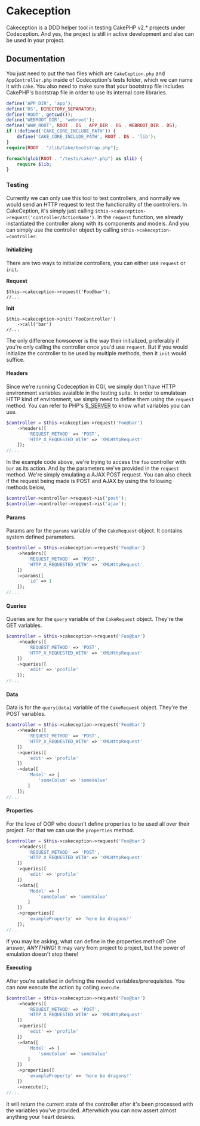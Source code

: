 # Cakeception
Cakeception is a DDD helper tool in testing CakePHP v2.* projects under Codeception. And yes, the project is still in active development and also can be used in your project.

## Documentation
You just need to put the two files which are `CakeCeption.php` and `AppController.php` inside of Codeception's tests folder, which we can name it with `cake`. You also need to make sure that your bootstrap file includes CakePHP's bootstrap file in order to use its internal core libraries.

```php
define('APP_DIR', 'app');
define('DS', DIRECTORY_SEPARATOR);
define('ROOT', getcwd());
define('WEBROOT_DIR', 'webroot');
define('WWW_ROOT', ROOT . DS . APP_DIR . DS . WEBROOT_DIR . DS);
if (!defined('CAKE_CORE_INCLUDE_PATH')) {
    define('CAKE_CORE_INCLUDE_PATH', ROOT . DS . 'lib');
}
require(ROOT . "/lib/Cake/bootstrap.php");

foreach(glob(ROOT . "/tests/cake/*.php") as $lib) {
    require $lib;
}
```

### Testing
Currently we can only use this tool to test controllers, and normally we would send an HTTP request to test the functionality of the controllers. In CakeCeption, it's simply just calling `$this->cakeception->request('controller/ActionName')`. In the `request` function, we already instantiated the controller along with its components and models. And you can simply use the controller object by calling `$this->cakeception->controller`.

#### Initializing
There are two ways to initialize controllers, you can either use `request` or `init`.

**Request**
```
$this->cakeception->request('Foo@bar');
//...
```

**Init**
```
$this->cakeception->init('FooController')
    ->call('bar')
//...
```
The only difference howsoever is the way their initialized, preferably if you're only calling the controller once you'd use `request`. But if you would initialize the controller to be used by multiple methods, then it `init` would suffice.

#### Headers
Since we're running Codeception in CGI, we simply don't have HTTP environment variables avaialble in the testing suite. In order to emulatean HTTP kind of environment, we simply need to define them using the `request` method. You can refer to PHP's [$_SERVER](http://php.net/manual/en/reserved.variables.server.php) to know what variables you can use.

```php
$controller = $this->cakception->request('Foo@bar')
    ->headers([
        'REQUEST_METHOD' => 'POST',
        'HTTP_X_REQUESTED_WITH' => 'XMLHttpRequest'
    ]);
//...
```

In the example code above, we're trying to access the `foo` controller with `bar` as its action. And by the parameters we've provided in the `request` method. We're simply emulating a AJAX POST request. You can also check if the request being made is POST and AJAX by using the following methods below,

```php
$controller->controller->request->is('post');
$controller->controller->request->is('ajax');
```

#### Params
Params are for the `params` variable of the `CakeRequest` object. It contains system defined parameters.

```php
$controller = $this->cakeception->request('Foo@bar')
    ->headers([
        'REQUEST_METHOD' => 'POST',
        'HTTP_X_REQUESTED_WITH' => 'XMLHttpRequest'
    ])
    ->params([
        'id' => 1
    ]);
//...
```

#### Queries
Queries are for the `query` variable of the `CakeRequest` object. They're the GET variables.

```php
$controller = $this->cakeception->request('Foo@bar')
    ->headers([
        'REQUEST_METHOD' => 'POST',
        'HTTP_X_REQUESTED_WITH' => 'XMLHttpRequest'
    ])
    ->queries([
        'edit' => 'profile'
    ]);
//...
```

#### Data
Data is for the `query[data]` variable of the `CakeRequest` object. They're the POST variables.

```php
$controller = $this->cakeception->request('Foo@bar')
    ->headers([
        'REQUEST_METHOD' => 'POST',
        'HTTP_X_REQUESTED_WITH' => 'XMLHttpRequest'
    ])
    ->queries([
        'edit' => 'profile'
    ])
    ->data([
        'Model' => [
            'someColum' => 'someValue'
        ]
    ]);
//...
```

#### Properties
For the love of OOP who doesn't define properties to be used all over their project. For that we can use the `properties` method.

```php
$controller = $this->cakeception->request('Foo@bar')
    ->headers([
        'REQUEST_METHOD' => 'POST',
        'HTTP_X_REQUESTED_WITH' => 'XMLHttpRequest'
    ])
    ->queries([
        'edit' => 'profile'
    ])
    ->data([
        'Model' => [
            'someColum' => 'someValue'
        ]
    ])
    ->properties([
        'exampleProperty' => 'here be dragons!'
    ]);
//...
```

If you may be asking, what can define in the properties method? One answer, *ANYTHING*! It may vary from project to project, but the power of emulation doesn't stop there!


#### Executing
After you're satisfied in defining the needed variables/prerequisites. You can now execute the action by calling `execute`.

```php
$controller = $this->cakeception->request('Foo@bar')
    ->headers([
        'REQUEST_METHOD' => 'POST',
        'HTTP_X_REQUESTED_WITH' => 'XMLHttpRequest'
    ])
    ->queries([
        'edit' => 'profile'
    ])
    ->data([
        'Model' => [
            'someColum' => 'someValue'
        ]
    ])
    ->properties([
        'exampleProperty' => 'here be dragons!'
    ])
    ->execute();
//...
```

It will return the current state of the controller after it's been processed with the variables you've provided. Afterwhich you can now assert almost anything your heart desires.

